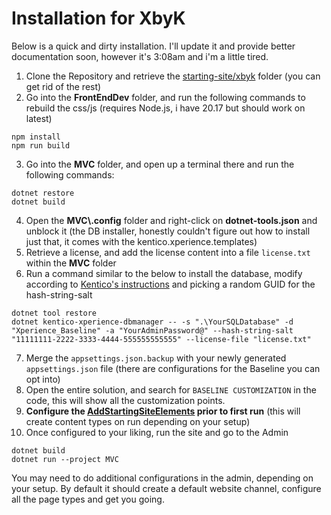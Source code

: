 # Installation for XbyK

Below is a quick and dirty installation.  I'll update it and provide better documentation soon, however it's 3:08am and i'm a little tired.

1. Clone the Repository and retrieve the [starting-site/xbyk](https://github.com/KenticoDevTrev/XperienceCommunity.Baseline/tree/master/starting-site/xbyk) folder (you can get rid of the rest)
2. Go into the **FrontEndDev** folder, and run the following commands to rebuild the css/js (requires Node.js, i have 20.17 but should work on latest)
```
npm install
npm run build
```
3. Go into the **MVC** folder, and open up a terminal there and run the following commands:
```
dotnet restore
dotnet build
```
4. Open the **MVC\\.config** folder and right-click on **dotnet-tools.json** and unblock it (the DB installer, honestly couldn't figure out how to install just that, it comes with the kentico.xperience.templates)
5. Retrieve a license, and add the license content into a file `license.txt` within the **MVC** folder
6. Run a command similar to the below to install the database, modify according to [Kentico's instructions](https://docs.kentico.com/developers-and-admins/installation#create-the-project-database) and picking a random GUID for the hash-string-salt
```
dotnet tool restore
dotnet kentico-xperience-dbmanager -- -s ".\YourSQLDatabase" -d "Xperience_Baseline" -a "YourAdminPassword@" --hash-string-salt "11111111-2222-3333-4444-555555555555" --license-file "license.txt"
```
7. Merge the `appsettings.json.backup` with your newly generated `appsettings.json` file (there are configurations for the Baseline you can opt into)
8. Open the entire solution, and search for `BASELINE CUSTOMIZATION` in the code, this will show all the customization points.
9. **Configure the [AddStartingSiteElements](../../starting-site/xbyk/MVC/Configuration/StartupConfigs.cs) prior to first run** (this will create content types on run depending on your setup)
10. Once configured to your liking, run the site and go to the Admin
```
dotnet build
dotnet run --project MVC
``` 

You may need to do additional configurations in the admin, depending on your setup.  By default it should create a default website channel, configure all the page types and get you going.
